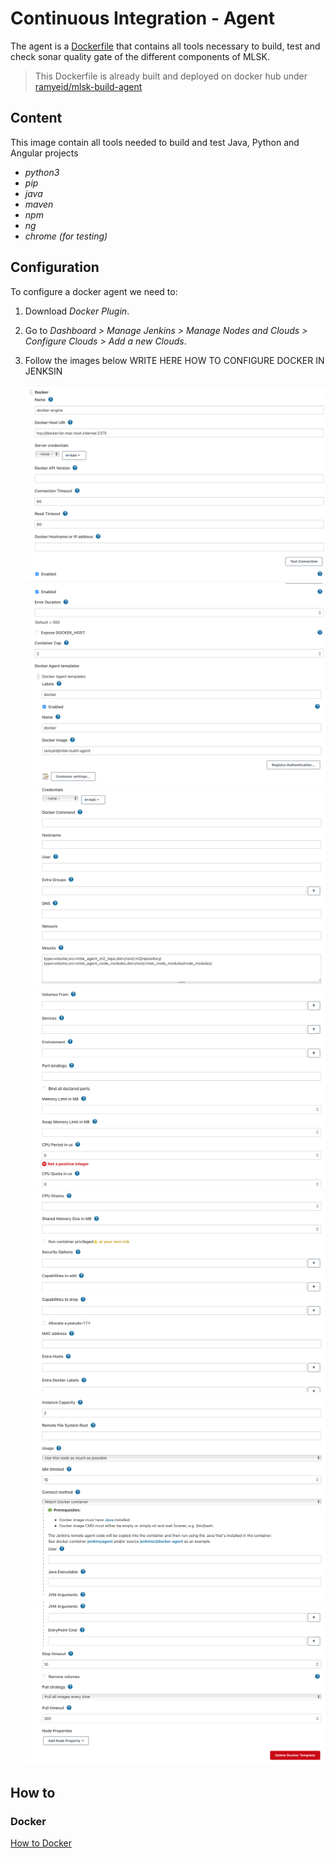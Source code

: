 # Continuous Integration - Agent

The agent is a [Dockerfile](../../../../../ci/agent/Dockerfile) that contains all tools necessary to build, test and check sonar quality gate of the different components of MLSK.

> This Dockerfile is already built and deployed on docker hub under [ramyeid/mlsk-build-agent](https://hub.docker.com/repository/docker/ramyeid/mlsk-build-agent)

## Content

This image contain all tools needed to build and test Java, Python and Angular projects

- _python3_
- _pip_
- _java_
- _maven_
- _npm_
- _ng_
- _chrome (for testing)_

## Configuration

To configure a docker agent we need to:

1. Download _Docker Plugin_.

2. Go to _Dashboard > Manage Jenkins > Manage Nodes and Clouds > Configure Clouds > Add a new Clouds_.

3. Follow the images below
WRITE HERE HOW TO CONFIGURE DOCKER IN JENKSIN

    ![Step1](../../images/ci/configure_Agent/Configure_Docker_Agent_1.png)
    ![Step2](../../images/ci/configure_Agent/Configure_Docker_Agent_2.png)
    ![Step3](../../images/ci/configure_Agent/Configure_Docker_Agent_3.png)
    ![Step4](../../images/ci/configure_Agent/Configure_Docker_Agent_4.png)
    ![Step5](../../images/ci/configure_Agent/Configure_Docker_Agent_5.png)
    ![Step6](../../images/ci/configure_Agent/Configure_Docker_Agent_6.png)
    ![Step7](../../images/ci/configure_Agent/Configure_Docker_Agent_7.png)

## How to

### Docker

[How to Docker](Docker.md)
